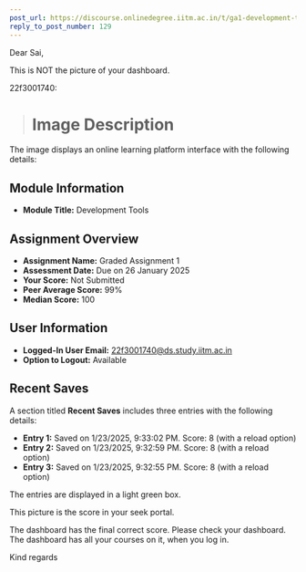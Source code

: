 ```yaml
---
post_url: https://discourse.onlinedegree.iitm.ac.in/t/ga1-development-tools-discussion-thread-tds-jan-2025/161083/130
reply_to_post_number: 129
---
```

Dear Sai,

This is NOT the picture of your dashboard.

 22f3001740:

> # Image Description

The image displays an online learning platform interface with the following details:

## Module Information
- **Module Title:** Development Tools

## Assignment Overview
- **Assignment Name:** Graded Assignment 1
- **Assessment Date:** Due on 26 January 2025
- **Your Score:** Not Submitted
- **Peer Average Score:** 99%
- **Median Score:** 100

## User Information
- **Logged-In User Email:** 22f3001740@ds.study.iitm.ac.in
- **Option to Logout:** Available

## Recent Saves
A section titled **Recent Saves** includes three entries with the following details:
- **Entry 1:** Saved on 1/23/2025, 9:33:02 PM. Score: 8 (with a reload option)
- **Entry 2:** Saved on 1/23/2025, 9:32:59 PM. Score: 8 (with a reload option)
- **Entry 3:** Saved on 1/23/2025, 9:32:55 PM. Score: 8 (with a reload option)

The entries are displayed in a light green box.

This picture is the score in your seek portal.

The dashboard has the final correct score. Please check your dashboard.  
The dashboard has all your courses on it, when you log in.

Kind regards
